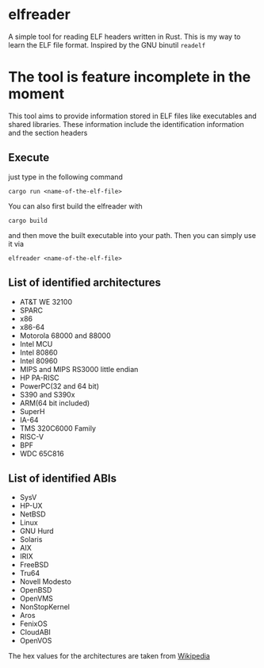 # elfreader
A simple tool for reading ELF headers written in Rust. This is my way to learn the ELF file format.
Inspired by the GNU binutil `readelf`

# The tool is feature incomplete in the moment

This tool aims to provide information stored in ELF files like executables and shared libraries. 
These information include the identification information and the section headers

## Execute
just type in the following command

```cargo run <name-of-the-elf-file>```

You can also first build the elfreader with

```cargo build```

and then move the built executable into your path. Then you can simply use it via

```elfreader <name-of-the-elf-file>```

## List of identified architectures
* AT&T WE 32100
* SPARC
* x86
* x86-64
* Motorola 68000 and 88000
* Intel MCU
* Intel 80860
* Intel 80960
* MIPS and MIPS RS3000 little endian
* HP PA-RISC
* PowerPC(32 and 64 bit)
* S390 and S390x
* ARM(64 bit included)
* SuperH
* IA-64
* TMS 320C6000 Family
* RISC-V
* BPF
* WDC 65C816

## List of identified ABIs
* SysV
* HP-UX
* NetBSD
* Linux
* GNU Hurd
* Solaris
* AIX
* IRIX
* FreeBSD
* Tru64
* Novell Modesto
* OpenBSD
* OpenVMS
* NonStopKernel
* Aros
* FenixOS
* CloudABI
* OpenVOS

The hex values for the architectures are taken from [Wikipedia](https://en.wikipedia.org/wiki/Executable_and_Linkable_Format)
